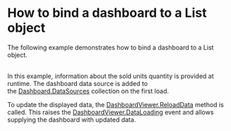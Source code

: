 # How to bind a dashboard to a List object


<p>The following example demonstrates how to bind a dashboard to a List object.</p>
<p><br /> In this example, information about the sold units quantity is provided at runtime. The dashboard data source is added to the <a href="https://documentation.devexpress.com/#Dashboard/DevExpressDashboardCommonDashboard_DataSourcestopic">Dashboard.DataSources</a> collection on the first load.</p>
<p>To update the displayed data, the <a href="http://documentation.devexpress.com/#Dashboard/DevExpressDashboardWinDashboardViewer_ReloadDatatopic">DashboardViewer.ReloadData</a> method is called. This raises the <a href="http://documentation.devexpress.com/#Dashboard/DevExpressDashboardWinDashboardViewer_DataLoadingtopic">DashboardViewer.DataLoading</a> event and allows supplying the dashboard with updated data.</p>

<br/>


